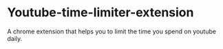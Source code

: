 # Youtube-time-limiter-extension
A chrome extension that helps you to limit the time you spend on youtube daily.
